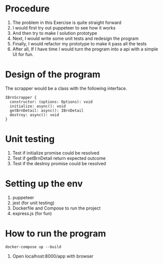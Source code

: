 # Procedure

1. The problem in this Exercise is quite straight forward
2. I would first try out puppeteer to see how it works
3. And then try to make I solution prototype
4. Next, I would write some unit tests and redesign the program 
5. Finally, I would refactor my prototype to make it pass all the tests
6. After all, If I have time I would turn the program into a api with a simple UI for fun.

# Design of the program
The scrapper would be a class with the following interface. 
```
IBrnScrapper {
  constructor: (options: Options): void
  initialize: async(): void
  getBrnDetail: async(): IBrnDetail
  destroy: async(): void
}
``` 

# Unit testing 
1. Test if initialize promise could be resolved
2. Test if getBrnDetail return expected outcome
3. Test if the destroy promise could be resolved

# Setting up the env

1. puppeteer
2. jest (for unit testing)
3. Dockerfile and Compose to run the project
4. express.js (for fun)

# How to run the program
```
docker-compose up --build
```
1. Open localhost:8000/app with browser